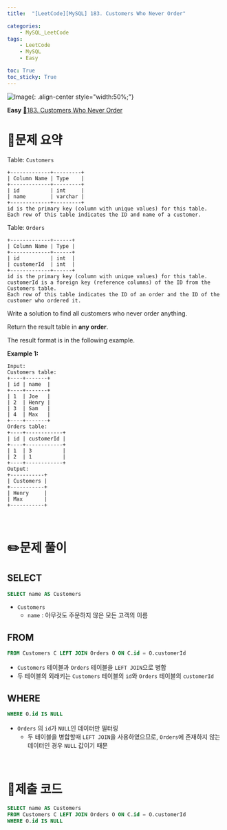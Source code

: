 ```yaml
---
title:  "[LeetCode][MySQL] 183. Customers Who Never Order" 

categories: 
    - MySQL_LeetCode
tags: 
    - LeetCode
    - MySQL
    - Easy

toc: True
toc_sticky: True
---
```

![Image](https://github.com/user-attachments/assets/4b8e7f3a-d568-4d5b-a8a9-c3d4b23975f6){: .align-center style="width:50%;"}

**Easy**
[🔗183. Customers Who Never Order](https://leetcode.com/problems/customers-who-never-order/)

# 📝문제 요약
Table: `Customers`

```
+-------------+---------+
| Column Name | Type    |
+-------------+---------+
| id          | int     |
| name        | varchar |
+-------------+---------+
id is the primary key (column with unique values) for this table.
Each row of this table indicates the ID and name of a customer.
```

Table: `Orders`

```
+-------------+------+
| Column Name | Type |
+-------------+------+
| id          | int  |
| customerId  | int  |
+-------------+------+
id is the primary key (column with unique values) for this table.
customerId is a foreign key (reference columns) of the ID from the Customers table.
Each row of this table indicates the ID of an order and the ID of the customer who ordered it.
```

Write a solution to find all customers who never order anything.

Return the result table in **any order**.

The result format is in the following example.

**Example 1:**

```
Input:
Customers table:
+----+-------+
| id | name  |
+----+-------+
| 1  | Joe   |
| 2  | Henry |
| 3  | Sam   |
| 4  | Max   |
+----+-------+
Orders table:
+----+------------+
| id | customerId |
+----+------------+
| 1  | 3          |
| 2  | 1          |
+----+------------+
Output:
+-----------+
| Customers |
+-----------+
| Henry     |
| Max       |
+-----------+
```


<br>

# ✏️문제 풀이
## SELECT

```sql
SELECT name AS Customers
```

- `Customers`
    - `name` : 아무것도 주문하지 않은 모든 고객의 이름

## FROM

```sql
FROM Customers C LEFT JOIN Orders O ON C.id = O.customerId
```

- `Customers` 테이블과 `Orders` 테이블을 `LEFT JOIN`으로 병합
- 두 테이블의 외래키는 `Customers` 테이블의 `id`와 `Orders` 테이블의 `customerId`

## WHERE

```sql
WHERE O.id IS NULL
```

- `Orders` 의 `id`가 `NULL`인 데이터만 필터링
    - 두 테이블을 병합할때 `LEFT JOIN`을 사용하였으므로, `Orders`에 존재하지 않는 데이터인 경우 `NULL` 값이기 때문

<br>

# 💯제출 코드
```sql
SELECT name AS Customers
FROM Customers C LEFT JOIN Orders O ON C.id = O.customerId
WHERE O.id IS NULL
```